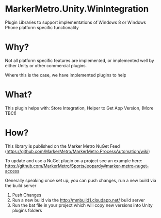 MarkerMetro.Unity.WinIntegration
================================

Plugin Libraries to support implementations of Windows 8 or Windows Phone platform specific functionality

Why?
================================
Not all platform specific features are implemented, or implemented well by either Unity or other commercial plugins. 

Where this is the case, we have implemented plugins to help


What?
================================
This plugin helps with: Store Integration, Helper to Get App Version, (More TBC!)

How?
================================
This library is published on the Marker Metro NuGet Feed (https://github.com/MarkerMetro/MarkerMetro.ProcessAutomation/wiki)

To update and use a NuGet plugin on a project see an example here:
https://github.com/MarkerMetro/SportsJeopardy#marker-metro-nuget-access

Generally speaking once set up, you can push changes, run a new build via the build server

1. Push Changes
2. Run a new build via the http://mmbuild1.cloudapp.net/ build server
3. Run the bat file in your project which will copy new versions into Unity plugins folders
